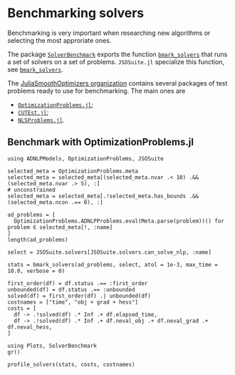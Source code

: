 # Benchmarking solvers

Benchmarking is very important when researching new algorithms or selecting the most approriate ones.

The package [`SolverBenchmark`](https://github.com/JuliaSmoothOptimizers/SolverBenchmark.jl) exports the function [`bmark_solvers`](https://github.com/JuliaSmoothOptimizers/SolverBenchmark.jl/blob/main/src/bmark_solvers.jl) that runs a set of solvers on a set of problems. `JSOSuite.jl` specialize this function, see [`bmark_solvers`](@ref).


The [JuliaSmoothOptimizers organization](https://juliasmoothoptimizers.github.io) contains several packages of test problems ready to use for benchmarking. The main ones are
- [`OptimizationProblems.jl`](https://github.com/JuliaSmoothOptimizers/OptimizationProblems.jl);
- [`CUTEst.jl`](https://github.com/JuliaSmoothOptimizers/CUTEst.jl);
- [`NLSProblems.jl`](https://github.com/JuliaSmoothOptimizers/CUTEst.jl).

## Benchmark with OptimizationProblems.jl

```@example op
using ADNLPModels, OptimizationProblems, JSOSuite
```

```@example op
selected_meta = OptimizationProblems.meta
selected_meta = selected_meta[(selected_meta.nvar .< 10) .&& (selected_meta.nvar .> 5), :]
# unconstrained
selected_meta = selected_meta[.!selected_meta.has_bounds .&& (selected_meta.ncon .== 0), :]
```

```@example op
ad_problems = [
  OptimizationProblems.ADNLPProblems.eval(Meta.parse(problem))() for problem ∈ selected_meta[!, :name]
]
length(ad_problems)
```

```@example op
select = JSOSuite.solvers[JSOSuite.solvers.can_solve_nlp, :name]
```

```@example op
stats = bmark_solvers(ad_problems, select, atol = 1e-3, max_time = 10.0, verbose = 0)
```

```@example op
first_order(df) = df.status .== :first_order
unbounded(df) = df.status .== :unbounded
solved(df) = first_order(df) .| unbounded(df)
costnames = ["time", "obj + grad + hess"]
costs = [
  df -> .!solved(df) .* Inf .+ df.elapsed_time,
  df -> .!solved(df) .* Inf .+ df.neval_obj .+ df.neval_grad .+ df.neval_hess,
]

using Plots, SolverBenchmark
gr()

profile_solvers(stats, costs, costnames)
```
